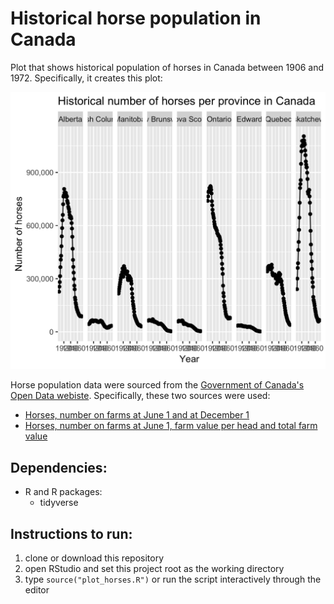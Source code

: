 # Historical horse population in Canada
Plot that shows historical population of horses in Canada between 1906 and 1972. Specifically, it creates this plot:

![](horse_plot.jpeg)

Horse population data were sourced from the [Government of Canada's Open Data webiste](http://open.canada.ca/en/open-data). Specifically, these two sources were used:
- [Horses, number on farms at June 1 and at December 1](http://open.canada.ca/data/en/dataset/43b3a9b3-3842-45e7-8bc8-c4c27b9462ab)
- [Horses, number on farms at June 1, farm value per head and total farm value](http://open.canada.ca/data/en/dataset/b374f60b-9580-44dc-83f6-c0a850c15f30)

## Dependencies:
- R and R packages:
  - tidyverse

## Instructions to run:
1. clone or download this repository
2. open RStudio and set this project root as the working directory
3. type `source("plot_horses.R")` or run the script interactively through the editor
